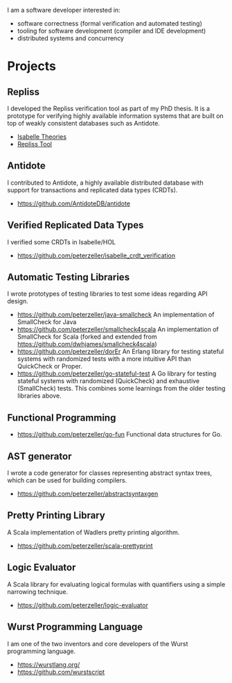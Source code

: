 I am a software developer interested in:

 - software correctness (formal verification and automated testing)
 - tooling for software development (compiler and IDE development)
 - distributed systems and concurrency

# Projects

## Repliss

I developed the Repliss verification tool as part of my PhD thesis.
It is a prototype for verifying highly available information systems that are built on top of weakly consistent databases such as Antidote.

- [Isabelle Theories](https://github.com/peterzeller/repliss-isabelle)
- [Repliss Tool](https://github.com/peterzeller/repliss)


## Antidote

I contributed to Antidote, a highly available distributed database with support for transactions and replicated data types (CRDTs).

- https://github.com/AntidoteDB/antidote

## Verified Replicated Data Types

I verified some CRDTs in Isabelle/HOL

- https://github.com/peterzeller/isabelle_crdt_verification


## Automatic Testing Libraries

I wrote prototypes of testing libraries to test some ideas regarding API design.

- https://github.com/peterzeller/java-smallcheck An implementation of SmallCheck for Java
- https://github.com/peterzeller/smallcheck4scala An implementation of SmallCheck for Scala (forked and extended from https://github.com/dwhjames/smallcheck4scala)
- https://github.com/peterzeller/dorEr An Erlang library for testing stateful systems with randomized tests with a more intuitive API than QuickCheck or Proper.
- https://github.com/peterzeller/go-stateful-test A Go library for testing stateful systems with randomized (QuickCheck) and exhaustive (SmallCheck) tests. This combines some learnings from the older testing libraries above.

## Functional Programming

- https://github.com/peterzeller/go-fun Functional data structures for Go.


## AST generator

I wrote a code generator for classes representing abstract syntax trees, which can be used for building compilers.

- https://github.com/peterzeller/abstractsyntaxgen

## Pretty Printing Library

A Scala implementation of Wadlers pretty printing algorithm.

- https://github.com/peterzeller/scala-prettyprint

## Logic Evaluator

A Scala library for evaluating logical formulas with quantifiers using a simple narrowing technique.

- https://github.com/peterzeller/logic-evaluator

## Wurst Programming Language

I am one of the two inventors and core developers of the Wurst programming language.

- https://wurstlang.org/
- https://github.com/wurstscript

